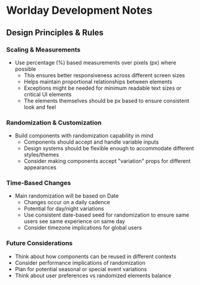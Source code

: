 # Worlday Development Notes

## Design Principles & Rules

### Scaling & Measurements

- Use percentage (%) based measurements over pixels (px) where possible
  - This ensures better responsiveness across different screen sizes
  - Helps maintain proportional relationships between elements
  - Exceptions might be needed for minimum readable text sizes or critical UI elements
  - The elements themselves should be px based to ensure consistent look and feel

### Randomization & Customization

- Build components with randomization capability in mind
  - Components should accept and handle variable inputs
  - Design systems should be flexible enough to accommodate different styles/themes
  - Consider making components accept "variation" props for different appearances

### Time-Based Changes

- Main randomization will be based on Date
  - Changes occur on a daily cadence
  - Potential for day/night variations
  - Use consistent date-based seed for randomization to ensure same users see same experience on same day
  - Consider timezone implications for global users

### Future Considerations

- Think about how components can be reused in different contexts
- Consider performance implications of randomization
- Plan for potential seasonal or special event variations
- Think about user preferences vs randomized elements balance
